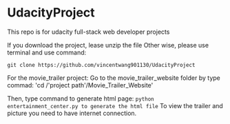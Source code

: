 # UdacityProject
This repo is for udacity full-stack web developer projects

If you download the project, lease unzip the file
Other wise, please use terminal and use command:

`git clone https://github.com/vincentwang901130/UdacityProject`

For the movie_trailer project:
Go to the movie_trailer_website folder by type commad:
'cd /'project path'/Movie_Trailer_Website'

Then, type command to generate html page:
`python entertainment_center.py to generate the html file`
To view the trailer and picture you need to have internet connection.


